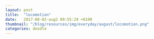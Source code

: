 ```yaml
---
layout: post
title:  "locomotion"
date:   2017-08-02-aug2 09:55:29 +0100
thumbnail: "/blog/resources/img/everyday/august/locomotion.png"
categories: doodle
---
```

